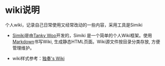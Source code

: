 # wiki说明
个人wiki，记录自己日常使用又经常改动的一些内容，采用工具是Simiki

+ [Simiki](http://simiki.org/)是由[Tanky Woo](https://tankywoo.com/)开发的，Simiki 是一个简单的个人Wiki框架。使用[Markdown](https://daringfireball.net/projects/markdown/)书写Wiki, 生成静态HTML页面。Wiki源文件按目录分类存放, 方便管理维护。

+ wiki样式参考：[独奏's Wiki](http://wiki.honglu.me/)
